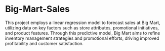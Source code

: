 # Big-Mart-Sales
This project employs a linear regression model to forecast sales at Big Mart, utilizing data on key factors such as store attributes, promotional initiatives, and product features. Through this predictive model, Big Mart aims to refine inventory management strategies and promotional efforts, driving improved profitability and customer satisfaction.
